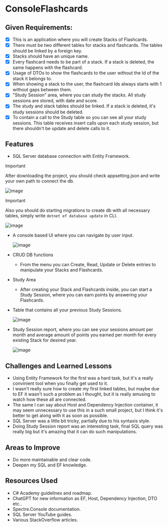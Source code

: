 # ConsoleFlashcards


## Given Requirements:
- [x] This is an application where you will create Stacks of Flashcards.
- [x] There must be two different tables for stacks and flashcards. The tables should be linked by a foreign key.
- [x] Stacks should have an unique name.
- [x] Every flashcard needs to be part of a stack. If a stack is deleted, the same happens with the flashcard.
- [x] Usage of DTOs to show the flashcards to the user without the Id of the stack it belongs to.
- [x] When showing a stack to the user, the flashcard Ids always starts with 1 without gaps between them.
- [x] "Study Session" area, where you can study the stacks. All study sessions are stored, with date and score.
- [x] The study and stack tables should be linked. If a stack is deleted, it's study sessions should be deleted.
- [x] To contain a call to the Study table so you can see all your study sessions. This table receives insert calls upon each study session, but there shouldn't be update and delete calls to it.

## Features
* SQL Server database connection with Entity Framework.
> [!IMPORTANT]
> After downloading the project, you should check appsetting.json and write your own path to connect the db.
> 
> ![image](https://github.com/TwilightSaw/CodeReviews.Console.Flashcards/blob/main/Flashcards.TwilightSaw/images/appsettings.png)


 > [!IMPORTANT]
 > Also you should do starting migrations to create db with all necessary tables, simply write ```dotnet ef database update``` in CLI.
 > 
 > ![image](https://github.com/TwilightSaw/CodeReviews.Console.Flashcards/blob/main/Flashcards.TwilightSaw/images/migrations.png)

* A console based UI where you can navigate by user input.
  
   ![image](https://github.com/TwilightSaw/CodeReviews.Console.Flashcards/blob/main/Flashcards.TwilightSaw/images/UI.png)
  
* CRUD DB functions
  - From the menu you can Create, Read, Update or Delete entries to manipulate your Stacks and Flashcards.

* Study Area
  - After creating your Stack and Flashcards inside, you can start a Study Session, where you can earn points by answering your Flashcards.

* Table that contains all your previous Study Sessions.
  
   ![image](https://github.com/TwilightSaw/CodeReviews.Console.Flashcards/blob/main/Flashcards.TwilightSaw/images/table.png)
    
* Study Session report, where you can see your sessions amount per month and average amount of points you earned per month for every existing Stack for desired year.
  
   ![image](https://github.com/TwilightSaw/CodeReviews.Console.Flashcards/blob/main/Flashcards.TwilightSaw/images/report.png)

## Challenges and Learned Lessons
- Using Entity Framework for the first was a hard task, but it's a really convinient tool when you finally get used to it.
- I wasn't really sure how to create my first linked tables, but maybe due to EF it wasn't such a problem as I thought, but it is really amusing to watch how these all are connected.
- The same I can say about Host and Dependency Injection container, it may seem unnecessary to use this in a such small project, but I think it's better to get along with it as soon as possible.
- SQL Server was a little bit tricky, partially due to his syntaxis style.
- Doing Study Session report was an interesting task, final SQL query was really big but it's amazing that it can do such manipulations.
## Areas to Improve
- Do more maintainable and clear code.
- Deepen my SQL and EF knowledge.
## Resources Used
- C# Academy guidelines and roadmap.
- ChatGPT for new information as EF, Host, Dependency Injection, DTO etc..
- Spectre.Console documentation.
- SQL Server YouTube guides.
- Various StackOverflow articles.
